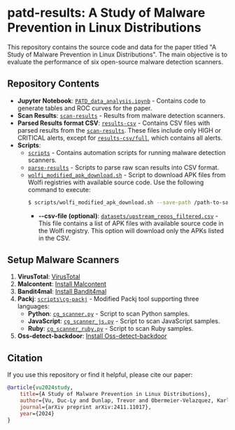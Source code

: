 # patd-results: A Study of Malware Prevention in Linux Distributions

This repository contains the source code and data for the paper titled "A Study of Malware Prevention in Linux Distributions". The main objective is to evaluate the performance of six open-source malware detection scanners.

## Repository Contents

- **Jupyter Notebook**: [`PATD_data_analysis.ipynb`](./notebooks/PATD_data_analysis.ipynb) - Contains code to generate tables and ROC curves for the paper.
- **Scan Results**: [`scan-results`](./scan-results/) - Results from malware detection scanners.
- **Parsed Results format CSV**: [`results-csv`](./results-csv/) - Contains CSV files with parsed results from the [`scan-results`](./scan-results/). These files include only HIGH or CRITICAL alerts, except for [`results-csv/full`](./results-csv/full/), which contains all alerts.
- **Scripts**: 
    - [`scripts`](./scripts/) - Contains automation scripts for running malware detection scanners.
    - [`parse-results`](./scripts/parse-results/) - Scripts to parse raw scan results into CSV format.
    - [`wolfi_modified_apk_download.sh`](./scripts/wolfi_modified_apk_download.sh) - Script to download APK files from Wolfi registries with available source code. Use the following command to execute:
        ```sh
        $ scripts/wolfi_modified_apk_download.sh --save-path /path-to-save --csv-file datasets/upstream_repos_filtered.csv
        ```
        - **--csv-file (optional)**: [`datasets/upstream_repos_filtered.csv`](./datasets/upstream_repos_filtered.csv) - This file contains a list of APK files with available source code in the Wolfi registry. This option will download only the APKs listed in the CSV.

## Setup Malware Scanners

1. **VirusTotal**: [VirusTotal](https://www.virustotal.com/gui/home/upload)
2. **Malcontent**: [Install Malcontent](https://github.com/chainguard-dev/malcontent#:~:text=pacman%20%2DS%20yara-,Install%20malcontent%3A,-go%20install%20github)
3. **Bandit4mal**: [Install Bandit4mal](https://github.com/lyvd/bandit4mal)
4. **Packj**: [`scripts\cg-packj`](./scripts/cg-packj/) - Modified Packj tool supporting three languages:
     - **Python**: [`cg_scanner.py`](./scripts/cg-packj/cg_scanner.py) - Script to scan Python samples.
     - **JavaScript**: [`cg_scanner_js.py`](./scripts/cg-packj/cg_scanner_js.py) - Script to scan JavaScript samples.
     - **Ruby**: [`cg_scanner_ruby.py`](./scripts/cg-packj/cg_scanner_ruby.py) - Script to scan Ruby samples.
5. **Oss-detect-backdoor**: [Install Oss-detect-backdoor](https://github.com/microsoft/OSSGadget?tab=readme-ov-file)


## Citation

If you use this repository or find it helpful, please cite our paper:

```bibtex
@article{vu2024study,
    title={A Study of Malware Prevention in Linux Distributions},
    author={Vu, Duc-Ly and Dunlap, Trevor and Obermeier-Velazquez, Karla and Gilbert, Paul and Meyers, John Speed and Torres-Arias, Santiago},
    journal={arXiv preprint arXiv:2411.11017},
    year={2024}
}
```
